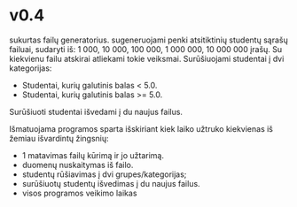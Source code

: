 # v0.4

sukurtas failų generatorius. 
sugeneruojami penki atsitiktinių studentų sąrašų failuai, sudaryti iš: 1 000, 10 000, 100 000, 1 000 000, 10 000 000 įrašų. Su kiekvienu failu atskirai atliekami tokie veiksmai.
Surūšiuojami studentai į dvi kategorijas:
- Studentai, kurių galutinis balas < 5.0.
- Studentai, kurių galutinis balas >= 5.0.

Surūšiuoti studentai išvedami į du naujus failus.

Išmatuojama programos sparta išskiriant kiek laiko užtruko kiekvienas iš žemiau išvardintų žingsnių:
- 1 matavimas failų kūrimą ir jo užtarimą. 
- duomenų nuskaitymas iš failo.
- studentų rūšiavimas į dvi grupes/kategorijas;
- surūšiuotų studentų išvedimas į du naujus failus.
- visos programos veikimo laikas
